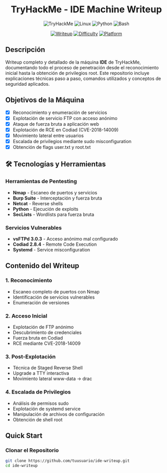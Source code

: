 <div align="center">

#  TryHackMe - IDE Machine Writeup

</div>
<div align="center">

![TryHackMe](https://img.shields.io/badge/TryHackMe-212C42?style=for-the-badge&logo=tryhackme&logoColor=white)
![Linux](https://img.shields.io/badge/Linux-FCC624?style=for-the-badge&logo=linux&logoColor=black)
![Python](https://img.shields.io/badge/Python-3776AB?style=for-the-badge&logo=python&logoColor=white)
![Bash](https://img.shields.io/badge/Bash-4EAA25?style=for-the-badge&logo=gnu-bash&logoColor=white)

[![Writeup](https://img.shields.io/badge/Writeup-Complete-success?style=for-the-badge)](https://github.com/tuusuario/ide-writeup)
[![Difficulty](https://img.shields.io/badge/Difficulty-Easy%2FMedium-yellow?style=for-the-badge)](https://tryhackme.com/room/ide)
[![Platform](https://img.shields.io/badge/Platform-Linux-orange?style=for-the-badge)](https://tryhackme.com)

</div>

##  Descripción

Writeup completo y detallado de la máquina **IDE** de TryHackMe, documentando todo el proceso de penetración desde el reconocimiento inicial hasta la obtención de privilegios root. Este repositorio incluye explicaciones técnicas paso a paso, comandos utilizados y conceptos de seguridad aplicados.

##  Objetivos de la Máquina

- [x] Reconocimiento y enumeración de servicios
- [x] Explotación de servicio FTP con acceso anónimo
- [x] Ataque de fuerza bruta a aplicación web
- [x] Explotación de RCE en Codiad (CVE-2018-14009)
- [x] Movimiento lateral entre usuarios
- [x] Escalada de privilegios mediante sudo misconfiguration
- [x] Obtención de flags user.txt y root.txt

## 🛠 Tecnologías y Herramientas

### Herramientas de Pentesting
- **Nmap** - Escaneo de puertos y servicios
- **Burp Suite** - Interceptación y fuerza bruta
- **Netcat** - Reverse shells
- **Python** - Ejecución de exploits
- **SecLists** - Wordlists para fuerza bruta

### Servicios Vulnerables
- **vsFTPd 3.0.3** - Acceso anónimo mal configurado
- **Codiad 2.8.4** - Remote Code Execution
- **Systemd** - Service misconfiguration

##  Contenido del Writeup

### 1. Reconocimiento
- Escaneo completo de puertos con Nmap
- Identificación de servicios vulnerables
- Enumeración de versiones

### 2. Acceso Inicial
- Explotación de FTP anónimo
- Descubrimiento de credenciales
- Fuerza bruta en Codiad
- RCE mediante CVE-2018-14009

### 3. Post-Explotación
- Técnica de Staged Reverse Shell
- Upgrade a TTY interactiva
- Movimiento lateral www-data → drac

### 4. Escalada de Privilegios
- Análisis de permisos sudo
- Explotación de systemd service
- Manipulación de archivos de configuración
- Obtención de shell root

##  Quick Start

### Clonar el Repositorio
```bash
git clone https://github.com/tuusuario/ide-writeup.git
cd ide-writeup
